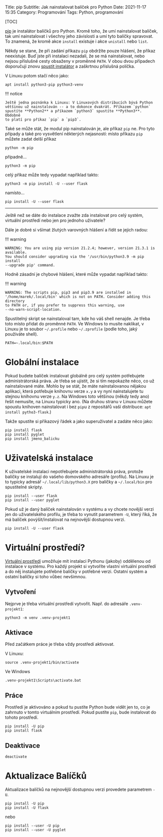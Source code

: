 Title: pip
Subtitle: Jak nainstalovat balíček pro Python
Date: 2021-11-17 15:35
Category: Programování 
Tags: Python, programování

[TOC]

[pip](https://pip.pypa.io) je instalátor balíčků pro Python. Kromě toho, že umí
nainstalovat balíček, tak umí nainstalovat i všechny jeho závislosti a umí tyto balíčky 
spravovat. To znamená, že kromě akce `install` existuje i akce `unistall` nebo 
`list`.

Někdy se stane, že při zadání příkazu `pip` obdržíte pouze hlášení, že příkaz
neexistuje. Buď jste při instalaci nezadali, že se má nainstalovat, nebo 
nejsou příslušné cesty obsaženy v proměnné `PATH`. V obou dvou případech doporučuji
znovu [spustit instalátor](https://github.com/spseol/PRG-No/blob/master/instalace.md)
a zaškrtnou příslušná políčka.

V Linuxu potom stačí něco jako: 

    apt install python3-pip python3-venv

!!! notice

    Ještě jedna poznánka k Linuxu: V Linuxových distribucích bývá Python
    většinou už nainstalován -- a to dokonce dvakrát. Příkazem `python`
    spustíte **Python2** a příkazem `python3` spustíte **Python3**. Obdobně
    to platí pro příkaz `pip` a `pip3`.

Také se může stát, že modul pip nainstalován je, ale příkaz `pip` ne.
Pro tyto případy a také pro vysvětlení některých nejasností: místo příkazu `pip`
můžete zadat delší příkaz

    python -m pip

případně...

    python3 -m pip

celý příkaz může tedy vypadat například takto:

    python3 -m pip install -U --user flask

namísto...

    pip install -U --user flask

-------------------------------------------------------------------


Ještě než se dáte do instalace zvažte zda instalovat pro celý systém, virtuální
prostředí nebo jen pro jednoho uživatele? 

Dále je dobré si všímat žlutých varovných hlášení a řídit se jejich radou:

!!! warning

    WARNING: You are using pip version 21.2.4; however, version 21.3.1 is available.
    You should consider upgrading via the '/usr/bin/python3.9 -m pip install 
    --upgrade pip' command.


Hodně zásadní je chybové hlášení, které může vypadat například takto:

!!! warning

    WARNING: The scripts pip, pip3 and pip3.9 are installed in
    '/home/marek/.local/bin' which is not on PATH. Consider adding this directory
    to PATH or, if you prefer to suppress this warning, use
    --no-warn-script-location.

Spustitelný skript se nainstaloval tam, kde ho váš shell nenajde. Je třeba toto místo
přidat do proměnné `PATH`. Ve Windows to musíte naklikat, v Linuxu je to soubor
`~/.profile` nebo `~/.zprofile` (podle toho, jaký používáte shell).

    PATH=~.local/bin:$PATH



Globální instalace
====================

Pokud budete balíček instalovat globálně pro celý systém potřebujete
administrátorská práva. Je třeba se ujistit, že si tím nepokazíte něco, co už
nainstalované máte. Mohlo by se stát, že máte nainstalovanou nějakou aplikaci,
která potřebuje knihovnu verze `x.y` a vy nyní nainstalujete tu stejnou
knihovnu verze `y.z`. Na Windows toto většinou (někdy tedy ano) řešit nemusíte,
na Linuxu typicky ano. (Na druhou stranu v Linuxu můžete spoustu knihoven
nainstalovat i bez `pip`u z&nbsp;repositářů vaší distribuce: `apt install
pytho3-flask`.)


Takže spustíte si příkazový řádek a jako superuživatel a zadáte něco jako:

    pip install flask
    pip install pyglet
    pip install jmeno_balicku


Uživatelská instalace
=======================

K uživatelské instalaci nepotřebujete administrátorská práva, protože balíčky se
instalují do vašeho domovského adresáře (profilu). Na Linuxu je to typicky adresář
`~/.local/lib/python3.X` pro balíčky a `~/.local/bin` pro spustitelné skripty.

    pip install --user flask 
    pip install --user pyglet

Pokud už je daný balíček nainstalován v systému a vy chcete novější verzi jen
do uživatelského profilu, je třeba to vynutit parametrem `-U`, který říká, že má
balíček povýšit/instalovat na nejnovější dostupnou verzi.

    pip install -U --user flask


Virtuální prostředí?
======================

[Virtuální prostředí](https://docs.python.org/3/tutorial/venv.html#creating-virtual-environments)
umožňuje mít instalaci Pythonu (jakoby) oddělenou od instalace
v systému. Pro každý projekt si vytvoříte vlastní virtuální prostředí a do něj
instalujete potřebné balíčky v potřebné verzi. Ostatní systém a ostatní balíčky si
toho vůbec nevšimnou.

Vytvoření
---------------

Nejprve je třeba virtuální prostředí vytvořit. Např. do adresáře `.venv-projekt1`:

    python3 -m venv .venv-projekt1

Aktivace
---------------

Před začátkem práce je třeba vždy prostředí aktivovat.

V Linuxu:

    source .venv-projekt1/bin/activate

Ve Windows

    .venv-projekt1\Scripts\activate.bat


Práce
-------------

Prostředí je aktivováno a pokud tu pustíte Python bude vidět jen to, co je
zahrnuto v tomto virtuálním prostředí. Pokud pustíte `pip`, bude instalovat do
tohoto prostředí.

    pip install -U pip
    pip install flask

Deaktivace
--------------

    deactivate

Aktualizace Balíčků
==================

Aktualizace balíčků na nejnovější dostupnou verzi provedete parametrem `-U`.

    pip install -U pip
    pip install -U flask

nebo 

    pip install --user -U pip
    pip install --user -U pyglet



